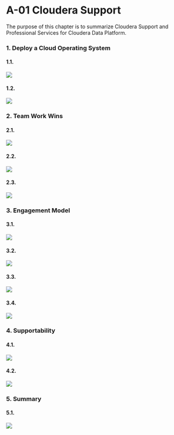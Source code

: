 
# A-01 Cloudera Support

The purpose of this chapter is to summarize Cloudera Support and Professional Services for Cloudera Data Platform.

### 1. Deploy a Cloud Operating System

#### 1.1. 

![](images/step-1.png)


#### 1.2. 

![](images/step-2.png)


### 2. Team Work Wins

#### 2.1. 

![](images/step-4.png)


#### 2.2. 

![](images/step-5.png)


#### 2.3. 

![](images/step-6.png)


### 3. Engagement Model

#### 3.1. 

![](images/step-8.png)


#### 3.2. 

![](images/step-9.png)


#### 3.3. 

![](images/step-10.png)


#### 3.4. 

![](images/step-11.png)


### 4. Supportability

#### 4.1. 

![](images/step-13.png)


#### 4.2. 

![](images/step-14.png)


### 5. Summary

#### 5.1. 

![](images/step-16.png)




